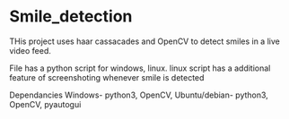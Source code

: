 # Smile_detection

THis project uses haar cassacades and OpenCV to detect smiles in a live video feed. 

File has a python script for windows, linux.
linux script has a additional feature of screenshoting whenever smile is detected

Dependancies
Windows-  python3, OpenCV, 
Ubuntu/debian- python3, OpenCV, pyautogui 
